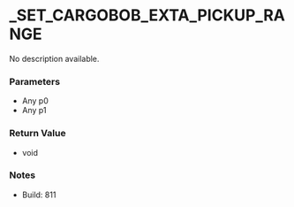 # _SET_CARGOBOB_EXTA_PICKUP_RANGE

No description available.

### Parameters
* Any p0
* Any p1

### Return Value
* void

### Notes
* Build: 811

